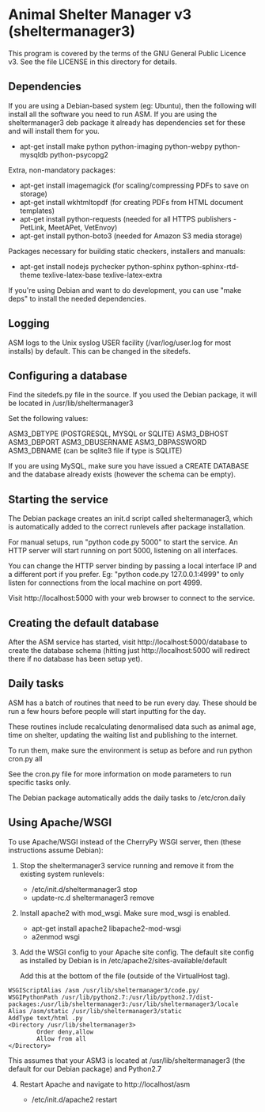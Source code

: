 Animal Shelter Manager v3 (sheltermanager3)
===========================================

This program is covered by the terms of the GNU General Public Licence v3. 
See the file LICENSE in this directory for details.

Dependencies
------------

If you are using a Debian-based system (eg: Ubuntu), then the following
will install all the software you need to run ASM. If you are using the 
sheltermanager3 deb package it already has dependencies set for these
and will install them for you.

* apt-get install make python python-imaging python-webpy python-mysqldb python-psycopg2

Extra, non-mandatory packages:

* apt-get install imagemagick (for scaling/compressing PDFs to save on storage)
* apt-get install wkhtmltopdf (for creating PDFs from HTML document templates)
* apt-get install python-requests (needed for all HTTPS publishers - PetLink, MeetAPet, VetEnvoy)
* apt-get install python-boto3 (needed for Amazon S3 media storage)

Packages necessary for building static checkers, installers and manuals:

* apt-get install nodejs pychecker python-sphinx python-sphinx-rtd-theme texlive-latex-base texlive-latex-extra

If you're using Debian and want to do development, you can use "make deps"
to install the needed dependencies.

Logging
-------

ASM logs to the Unix syslog USER facility (/var/log/user.log for most installs)
by default. This can be changed in the sitedefs.

Configuring a database
----------------------

Find the sitedefs.py file in the source. If you used the Debian package,
it will be located in /usr/lib/sheltermanager3

Set the following values:

ASM3_DBTYPE (POSTGRESQL, MYSQL or SQLITE)
ASM3_DBHOST
ASM3_DBPORT
ASM3_DBUSERNAME
ASM3_DBPASSWORD
ASM3_DBNAME (can be sqlite3 file if type is SQLITE)

If you are using MySQL, make sure you have issued a CREATE DATABASE
and the database already exists (however the schema can be empty).

Starting the service
--------------------

The Debian package creates an init.d script called sheltermanager3,
which is automatically added to the correct runlevels
after package installation.

For manual setups, run "python code.py 5000" to start the service. An
HTTP server will start running on port 5000, listening on all 
interfaces.

You can change the HTTP server binding by passing a local interface
IP and a different port if you prefer. Eg: "python code.py 127.0.0.1:4999"
to only listen for connections from the local machine on port 4999.

Visit http://localhost:5000 with your web browser to connect to
the service.

Creating the default database
-----------------------------

After the ASM service has started, visit http://localhost:5000/database
to create the database schema (hitting just http://localhost:5000 will
redirect there if no database has been setup yet).

Daily tasks
-----------

ASM has a batch of routines that need to be run every day. These
should be run a few hours before people will start inputting for the
day.

These routines include recalculating denormalised data such as animal age, time
on shelter, updating the waiting list and publishing to the internet.

To run them, make sure the environment is setup as before and run
python cron.py all

See the cron.py file for more information on mode parameters to run 
specific tasks only.

The Debian package automatically adds the daily tasks to /etc/cron.daily 

Using Apache/WSGI
-----------------

To use Apache/WSGI instead of the CherryPy WSGI server, then (these 
instructions assume Debian):

1. Stop the sheltermanager3 service running and remove it from the
   existing system runlevels:
   
   * /etc/init.d/sheltermanager3 stop
   * update-rc.d sheltermanager3 remove
   
2. Install apache2 with mod_wsgi. Make sure mod_wsgi is enabled.

   * apt-get install apache2 libapache2-mod-wsgi
   * a2enmod wsgi

3. Add the WSGI config to your Apache site config. The default site config
   as installed by Debian is in /etc/apache2/sites-available/default
   
   Add this at the bottom of the file (outside of the VirtualHost tag).

```
WSGIScriptAlias /asm /usr/lib/sheltermanager3/code.py/
WSGIPythonPath /usr/lib/python2.7:/usr/lib/python2.7/dist-packages:/usr/lib/sheltermanager3:/usr/lib/sheltermanager3/locale
Alias /asm/static /usr/lib/sheltermanager3/static
AddType text/html .py
<Directory /usr/lib/sheltermanager3>
        Order deny,allow
        Allow from all
</Directory>
```

   This assumes that your ASM3 is located at /usr/lib/sheltermanager3
   (the default for our Debian package) and Python2.7


4. Restart Apache and navigate to http://localhost/asm

    * /etc/init.d/apache2 restart


